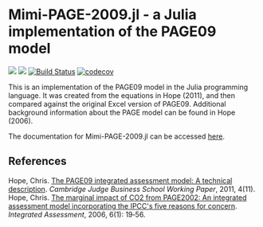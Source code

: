 # Mimi-PAGE-2009.jl - a Julia implementation of the PAGE09 model

[![](https://img.shields.io/badge/docs-stable-blue.svg)](http://anthofflab.berkeley.edu/mimi-page-2009.jl/stable/)
[![](https://img.shields.io/badge/docs-latest-blue.svg)](http://anthofflab.berkeley.edu/mimi-page-2009.jl/latest/)
[![Build Status](https://travis-ci.org/anthofflab/mimi-page-2009.jl.svg?branch=master)](https://travis-ci.org/anthofflab/mimi-page-2009.jl)
[![codecov](https://codecov.io/gh/anthofflab/mimi-page-2009.jl/branch/master/graph/badge.svg)](https://codecov.io/gh/anthofflab/mimi-page-2009.jl)

This is an implementation of the PAGE09 model in the Julia programming language. It was created from the equations in Hope (2011), and then compared against the original Excel version of PAGE09. Additional background information about the PAGE model can be found in Hope (2006).

The documentation for Mimi-PAGE-2009.jl can be accessed [here](http://anthofflab.berkeley.edu/mimi-page-2009.jl/stable/).

## References

Hope, Chris. [The PAGE09 integrated assessment model: A technical description](https://www.jbs.cam.ac.uk/fileadmin/user_upload/research/workingpapers/wp1104.pdf). *Cambridge Judge Business School Working Paper*, 2011, 4(11). 
Hope, Chris. [The marginal impact of CO2 from PAGE2002: An integrated assessment model incorporating the IPCC's five reasons for concern](http://78.47.223.121:8080/index.php/iaj/article/view/227). *Integrated Assessment*, 2006, 6(1): 19‐56.

